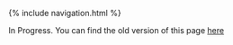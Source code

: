 {% include navigation.html %}

In Progress. You can find the old version of this page [here](https://mgruddy.wixsite.com/home/research)
